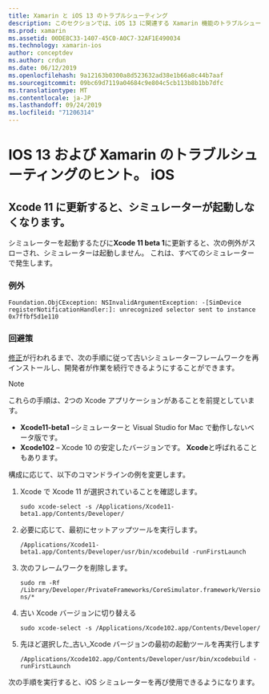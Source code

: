 ```yaml
---
title: Xamarin と iOS 13 のトラブルシューティング
description: このセクションでは、iOS 13 に関連する Xamarin 機能のトラブルシューティングのヒントについて説明します。
ms.prod: xamarin
ms.assetid: 00DE8C33-1407-45C0-A0C7-32AF1E490034
ms.technology: xamarin-ios
author: conceptdev
ms.author: crdun
ms.date: 06/12/2019
ms.openlocfilehash: 9a12163b0300a8d523632ad38e1b66a8c44b7aaf
ms.sourcegitcommit: 09bc69d7119a04684c9e804c5cb113b8b1bb7dfc
ms.translationtype: MT
ms.contentlocale: ja-JP
ms.lasthandoff: 09/24/2019
ms.locfileid: "71206314"
---
```

# <a name="troubleshooting-tips-for-ios-13-and-xamarinios"></a>IOS 13 および Xamarin のトラブルシューティングのヒント。 iOS

## <a name="updating-to-xcode-11-stops-the-simulator-from-launching"></a>Xcode 11 に更新すると、シミュレーターが起動しなくなります。

シミュレーターを起動するたびに**Xcode 11 beta 1**に更新すると、次の例外がスローされ、シミュレーターは起動しません。 これは、すべてのシミュレーターで発生します。

### <a name="exception"></a>例外

`Foundation.ObjCException: NSInvalidArgumentException: -[SimDevice registerNotificationHandler:]: unrecognized selector sent to instance 0x7ffbf5d1e110`

### <a name="workaround"></a>回避策

[修正](https://github.com/xamarin/xamarin-macios/issues/6216)が行われるまで、次の手順に従って古いシミュレーターフレームワークを再インストールし、開発者が作業を続行できるようにすることができます。

> [!NOTE]
> これらの手順は、2つの Xcode アプリケーションがあることを前提としています。
>
> - **Xcode11-beta1** –シミュレーターと Visual Studio for Mac で動作しないベータ版です。
> - **Xcode102** – Xcode 10 の安定したバージョンです。 **Xcode**と呼ばれることもあります。
>
> 構成に応じて、以下のコマンドラインの例を変更します。

1. Xcode で Xcode 11 が選択されていることを確認します。

   `sudo xcode-select -s /Applications/Xcode11-beta1.app/Contents/Developer/`

2. 必要に応じて、最初にセットアップツールを実行します。

    `/Applications/Xcode11-beta1.app/Contents/Developer/usr/bin/xcodebuild -runFirstLaunch`

3. 次のフレームワークを削除します。

    `sudo rm -Rf  /Library/Developer/PrivateFrameworks/CoreSimulator.framework/Versions/*`

4. 古い Xcode バージョンに切り替える

   `sudo xcode-select -s /Applications/Xcode102.app/Contents/Developer/`

5. 先ほど選択した_古い_Xcode バージョンの最初の起動ツールを再実行します

   `/Applications/Xcode102.app/Contents/Developer/usr/bin/xcodebuild -runFirstLaunch`

次の手順を実行すると、iOS シミュレーターを再び使用できるようになります。
